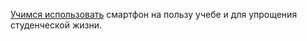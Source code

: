 [Учимся использовать](https://vk.com/@physvsu-8-poleznyh-prilozhenii-dlya-studenta) смартфон на пользу учебе и для упрощения студенческой жизни.
